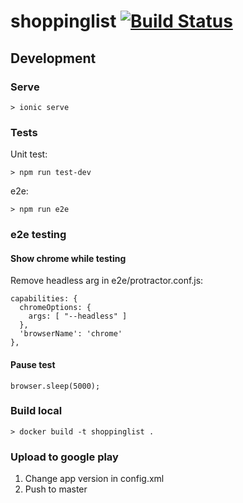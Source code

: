 # shoppinglist [![Build Status](https://travis-ci.org/AngelVlc/shoppinglist.svg?branch=master)](https://travis-ci.org/AngelVlc/shoppinglist)

## Development

### Serve

```
> ionic serve
```

### Tests

Unit test:

```
> npm run test-dev
```

e2e:
```
> npm run e2e
```

### e2e testing

#### Show chrome while testing

Remove headless arg in e2e/protractor.conf.js:

```
capabilities: {
  chromeOptions: {
    args: [ "--headless" ]
  },
  'browserName': 'chrome'
},
```

#### Pause test

```
browser.sleep(5000);
```

### Build local

```
> docker build -t shoppinglist .
```

### Upload to google play

1. Change app version in config.xml
2. Push to master
